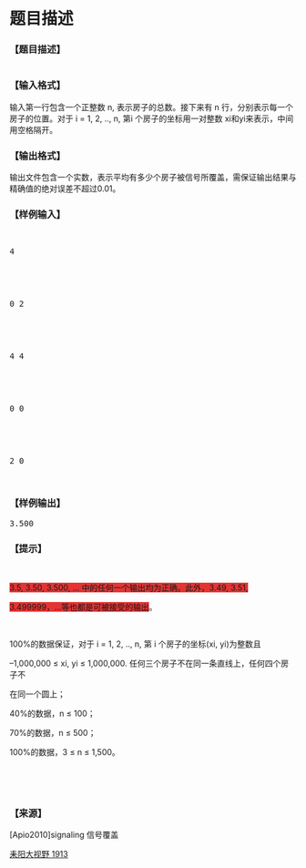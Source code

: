 # 题目描述


<h3>
【题目描述】
</h3>
<p>
<img src="/upload/image/20140511/20140511181217_83795.png" alt=""/> 
</p>
<h3>
【输入格式】
</h3>
<p>
输入第一行包含一个正整数 n, 表示房子的总数。接下来有 n 行，分别表示每一个房子的位置。对于 i = 1, 2, .., n, 第i 个房子的坐标用一对整数 xi和yi来表示，中间用空格隔开。
</p>
<h3>
【输出格式】
</h3>
<p>
输出文件包含一个实数，表示平均有多少个房子被信号所覆盖，需保证输出结果与精确值的绝对误差不超过0.01。
</p>
<h3>
【样例输入】
</h3>
<pre><p>
4
</p>

<p>
0 2
</p>

<p>
4 4
</p>

<p>
0 0
</p>

<p>
2 0
</p>
</pre>
<h3>
【样例输出】
</h3>
<pre>3.500 </pre>
<h3>
【提示】
</h3>
<p>
<br/>
</p>
<p>
<span style="background-color:#E53333;">3.5, 3.50, 3.500, … 中的任何一个输出均为正确。此外，3.49, 3.51,</span>
</p>
<p>
<span style="background-color:#E53333;">3.499999，…等也都是可被接受的输出</span>。
</p>
<p>
<br/>
</p>
<p>
100%的数据保证，对于 i = 1, 2, .., n, 第 i 个房子的坐标(xi, yi)为整数且
</p>
<p>
–1,000,000 ≤ xi, yi ≤ 1,000,000. 任何三个房子不在同一条直线上，任何四个房子不
</p>
<p>
在同一个圆上；
</p>
<p>
40%的数据，n ≤ 100；
</p>
<p>
70%的数据，n ≤ 500；
</p>
<p>
100%的数据，3 ≤ n ≤ 1,500。
</p>
<p>
<br/>
</p>
<p>
<br/>
</p>
<h3>
【来源】
</h3>
<p>
[Apio2010]signaling 信号覆盖
</p>
<p>
<a href="http://www.lydsy.com/JudgeOnline/problem.php?id=1913" target="_blank">耒阳大视野 1913</a>
</p>
